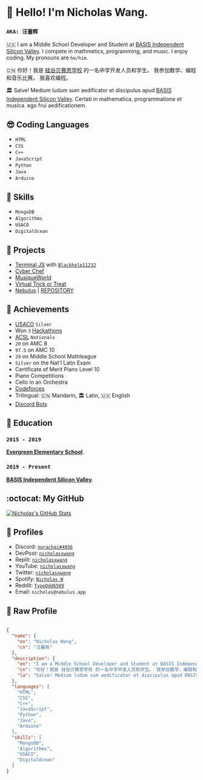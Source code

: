 # 👋 Hello! I'm Nicholas Wang. 
### `AKA: 汪蓄辉`  

🇺🇸 I am a Middle School Developer and Student at [BASIS Independent Silicon Valley](https://siliconvalley.basisindependent.com/). I compete in mathmetics, programming, and music. I enjoy coding. My pronouns are `he/him`. 

🇨🇳 你好！我是 [硅谷贝赛思学校](https://siliconvalley.basisindependent.com/) 的一名中学开发人员和学生。 我参加数学、编程和音乐比赛。 我喜欢编程。 

🏛️ Salve! Medium ludum sum aedificator et discipulus apud [BASIS Independent Silicon Valley](https://siliconvalley.basisindependent.com/). Certati in mathematica, programmatione et musica. ego frui aedificationem.

## 😎 Coding Languages

* `HTML`
* `CSS`
* `C++`
* `JavaScript`
* `Python`
* `Java`
* `Arduino`

## 🍃 Skills
* `MongoDB`
* `Algorithms`
* `USACO`
* `DigitalOcean`

## 🚀 Projects

* [Terminal JS](https://github.com/terminal-js) with [`Blackhole11232`](https://github.com/Blackhole11232)
* [Cyber Chef](https://devpost.com/software/recipe-finder-39jmgh)
* [MusiqueWorld](https://devpost.com/software/musiqueworld-every-camera-is-a-musician)
* [Virtual Trick or Treat](https://devpost.com/software/virtual-trick-or-treat)
* [Nebulus](https://nebulus.app) | [REPOSITORY](https://github.com/ProjectNebulus)

## 🥇 Achievements
* [USACO](http://usaco.org) `Silver`
* Won `3` [Hackathons](https://devpost.com/)
* [ACSL](https://www.acsl.org/) `Nationals` 
* `20` on AMC 8
* `97.5` on AMC 10
* `29` on Middle School Mathleague
* `Silver` on the Nat'l Latin Exam
* Certificate of Merit Piano Level 10
* Piano Competitions
* Cello in an Orchestra
* [Codeforces](https://codeforces.com/)
* Trilingual: 🇨🇳 Mandarin, 🏛️ Latin, 🇺🇸 English
* [Discord Bots](https://discord.com/developers)

## 🏫 Education
### `2015 - 2019` 
[**Evergreen Elementary School**](https://evergreen.eesd.org/). 

### `2019 - Present`
[**BASIS Independent Silicon Valley**](https://siliconvalley.basisindependent.com/). 

## :octocat: My GitHub
[![Nicholas's GitHub Stats](https://github-readme-stats.vercel.app/api?username=nicholasxwang&theme=radical)](https://github.com/nicholasxwang/github-readme-stats)

## 🎉 Profiles
*  Discord: [`norachai#4856`](https://discord.com/users/808435152270917654)
*  DevPost: [`nicholasxwang`](https://devpost.com/nicholasxwang)
*  Replit: [`nicholasxwang`](https://replit.com/@nicholasxwang)
*  YouTube: [`nicholasxwang`](https://www.youtube.com/@nicholasxwang)
*  Twitter: [`nicholasxwang`](https://twitter.com/Nicholasxwang)
*  Spotify: [`Nicholas W`](https://open.spotify.com/user/kkbp42dkp4hweuogt99r8t8wf)
*  Reddit: [`TypeOdd6589`](https://www.reddit.com/u/TypeOdd6589)
*  Email: `nicholas@nebulus.app`

## 🤖 Raw Profile

```json

{
  "name": {
    "en": "Nicholas Wang",
    "cn": "汪蓄辉"
  },
  "description": {
    "en": "I am a Middle School Developer and Student at BASIS Independent Silicon Valley. I compete in mathmetics, programming, and music. I enjoy coding. My pronouns are ',he/him',. ",
    "cn": "你好！我是 硅谷贝赛思学校 的一名中学开发人员和学生。 我参加数学、编程和音乐比赛。 我喜欢编程。 ",
    "la": "Salve! Medium ludum sum aedificator et discipulus apud BASIS Independent Silicon Valley. Certati in mathematica, programmatione et musica. ego frui aedificationem."
  },
  "languages": [
    "HTML",
    "CSS",
    "C++",
    "JavaScript",
    "Python",
    "Java",
    "Arduino"
  ],
  "skills": [
    "MongoDB",
    "Algorithms",
    "USACO",
    "DigitalOcean"
  ]
}

```
